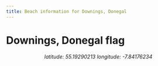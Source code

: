 ```yaml
---
title: Beach information for Downings, Donegal
---
```

# Downings, Donegal <span class="material-icons blue-flag">flag</span>

<div align="center"><i>latitude: 55.19290213 longitude: -7.84176234</i></div>